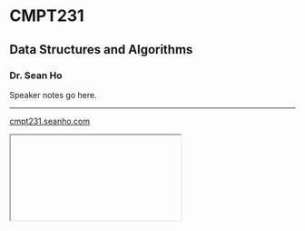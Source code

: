 # CMPT231
## Data Structures and Algorithms
### Dr. Sean Ho

>>>
Speaker notes go here.

---

[cmpt231.seanho.com](http://cmpt231.seanho.com/)
<iframe class="stretch" data-src="https://cmpt231-16fa.github.io/"/>

>>>
+ Website: static content (schedule, HW assignments, etc.)
+ myCourses: HW submissions
+ 9 HW, roughly 1/wk
  + coding in later HWs
+ 1 midterm 25Oct, 1 final

---

## What you need to succeed in 231
+ **Tinkerer's** heart (self-motivated)
+ Discrete **math**
  + Logic, **proofs**
+ Comfortable **coding** environment
  + Python, C++, Java, etc.
  + not until later in semester

